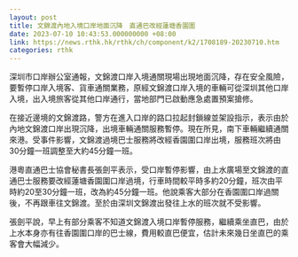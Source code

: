 ```yaml
---
layout: post
title: 文錦渡內地入境口岸地面沉降　直通巴改經蓮塘香園圍
date: 2023-07-10 10:43:53.000000000 +08:00
link: https://news.rthk.hk/rthk/ch/component/k2/1708189-20230710.htm
categories: rthk
---
```


深圳市口岸辦公室通報，文錦渡口岸入境通關現場出現地面沉降，存在安全風險，要暫停口岸入境客、貨車通關業務，原經文錦渡口岸入境的車輛可從深圳其他口岸入境，出入境旅客從其他口岸通行，當地部門已啟動應急處置預案搶修。　

在接近邊境的文錦渡路，警方在進入口岸的路口拉起封鎖線並架設指示，表示由於內地文錦渡口岸出現沉降，出境車輛通關服務暫停。現在所見，南下車輛繼續通關來港。受事件影響，文錦渡過境巴士服務將改經香園圍口岸出境，服務班次將由30分鐘一班調整至大約45分鐘一班。

港粵直通巴士協會秘書長張劍平表示，受口岸暫停影響，由上水廣場至文錦渡的直通巴士服務要改經蓮塘香園圍口岸過境，行車時間較平時多約20分鐘，班次由平時約20至30分鐘一班，改為約45分鐘一班。他說乘客大部分在香園圍口岸過關後，不再跟車往文錦渡。至於由深圳文錦渡出發往上水的班次就不受影響。

張劍平說，早上有部分乘客不知道文錦渡入境口岸暫停服務，繼續乘坐直巴，由於上水本身亦有往香園圍口岸的巴士線，費用較直巴便宜，估計未來幾日坐直巴的乘客會大幅減少。
